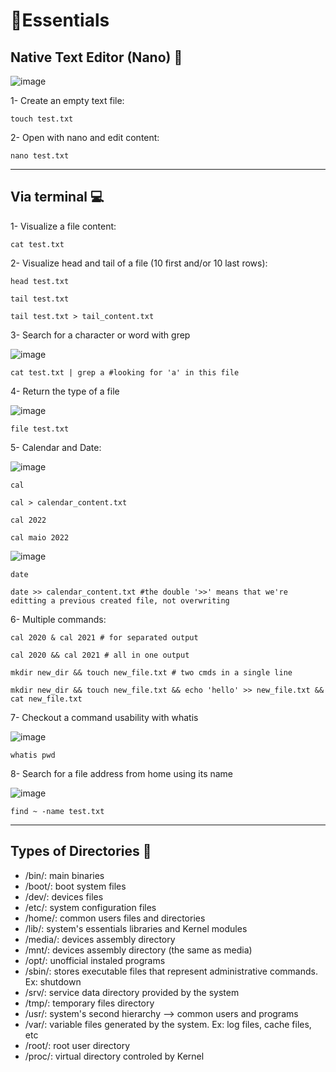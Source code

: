 # 📌Essentials

## Native Text Editor (Nano) 📝

![image](https://user-images.githubusercontent.com/60454486/170841152-b819a8f5-0ab5-4648-858c-8b2bf805d666.png)


1- Create an empty text file:
```
touch test.txt
```

2- Open with nano and edit content:
```
nano test.txt
```

---

## Via terminal 💻

1- Visualize a file content:
```
cat test.txt
```

2- Visualize head and tail of a file (10 first and/or 10 last rows):
```
head test.txt

tail test.txt

tail test.txt > tail_content.txt
```

3- Search for a character or word with grep

![image](https://user-images.githubusercontent.com/60454486/170841967-daf61efe-f9ee-42e7-b3b1-dcfd473d4c7f.png)

```
cat test.txt | grep a #looking for 'a' in this file
```

4- Return the type of a file

![image](https://user-images.githubusercontent.com/60454486/170842582-9da6e0b5-f55d-4169-ab4d-0d912014afd6.png)


```
file test.txt
```

5- Calendar and Date:

![image](https://user-images.githubusercontent.com/60454486/170841774-b8b09762-36ea-41bc-999b-8f4b241e74b5.png)


```
cal

cal > calendar_content.txt

cal 2022

cal maio 2022
```

![image](https://user-images.githubusercontent.com/60454486/170841703-bc62a305-10c2-4fe2-bd45-0026a4bb30a8.png)

```
date

date >> calendar_content.txt #the double '>>' means that we're editting a previous created file, not overwriting
```

6- Multiple commands:
```
cal 2020 & cal 2021 # for separated output

cal 2020 && cal 2021 # all in one output

mkdir new_dir && touch new_file.txt # two cmds in a single line

mkdir new_dir && touch new_file.txt && echo 'hello' >> new_file.txt && cat new_file.txt
```

7- Checkout a command usability with whatis

![image](https://user-images.githubusercontent.com/60454486/170842784-03a2e531-fe55-45a8-98e4-38404f4c4f31.png)


```
whatis pwd
```

8- Search for a file address from home using its name

![image](https://user-images.githubusercontent.com/60454486/170843336-e1529db5-4b7b-4a6a-917c-6c2aa292702a.png)


```
find ~ -name test.txt
```

---

## Types of Directories 📁

- /bin/: main binaries
- /boot/: boot system files
- /dev/: devices files
- /etc/: system configuration files
- /home/: common users files and directories
- /lib/: system's essentials libraries and Kernel modules
- /media/: devices assembly directory
- /mnt/: devices assembly directory (the same as media)
- /opt/: unofficial instaled programs
- /sbin/: stores executable files that represent administrative commands. Ex: shutdown
- /srv/: service data directory provided by the system
- /tmp/: temporary files directory
- /usr/: system's second hierarchy --> common users and programs
- /var/: variable files generated by the system. Ex: log files, cache files, etc
- /root/: root user directory
- /proc/: virtual directory controled by Kernel
